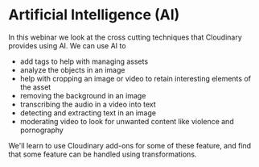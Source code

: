# Artificial Intelligence (AI)

In this webinar we look at the cross cutting techniques that Cloudinary provides using AI.  We can use AI to 

-  add tags to help with managing assets
-  analyze the objects in an image 
-  help with cropping an image or video to retain interesting elements of the asset
-  removing the background in an image
-  transcribing the audio in a video into text
-  detecting and extracting text in an image
-  moderating video to look for unwanted content like violence and pornography

We'll learn to use Cloudinary add-ons for some of these feature, and find that some feature can be handled using transformations.